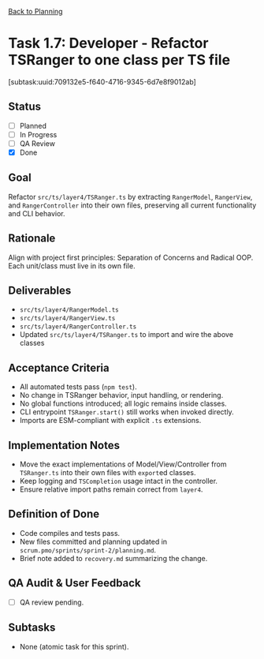 [Back to Planning](./planning.md)

# Task 1.7: Developer - Refactor TSRanger to one class per TS file

[subtask:uuid:709132e5-f640-4716-9345-6d7e8f9012ab]

## Status
- [ ] Planned
- [ ] In Progress
- [ ] QA Review
- [x] Done

## Goal
Refactor `src/ts/layer4/TSRanger.ts` by extracting `RangerModel`, `RangerView`, and `RangerController` into their own files, preserving all current functionality and CLI behavior.

## Rationale
Align with project first principles: Separation of Concerns and Radical OOP. Each unit/class must live in its own file.

## Deliverables
- `src/ts/layer4/RangerModel.ts`
- `src/ts/layer4/RangerView.ts`
- `src/ts/layer4/RangerController.ts`
- Updated `src/ts/layer4/TSRanger.ts` to import and wire the above classes

## Acceptance Criteria
- All automated tests pass (`npm test`).
- No change in TSRanger behavior, input handling, or rendering.
- No global functions introduced; all logic remains inside classes.
- CLI entrypoint `TSRanger.start()` still works when invoked directly.
- Imports are ESM-compliant with explicit `.ts` extensions.

## Implementation Notes
- Move the exact implementations of Model/View/Controller from `TSRanger.ts` into their own files with `export`ed classes.
- Keep logging and `TSCompletion` usage intact in the controller.
- Ensure relative import paths remain correct from `layer4`.

## Definition of Done
- Code compiles and tests pass.
- New files committed and planning updated in `scrum.pmo/sprints/sprint-2/planning.md`.
- Brief note added to `recovery.md` summarizing the change.

## QA Audit & User Feedback
- [ ] QA review pending.

## Subtasks
- None (atomic task for this sprint).